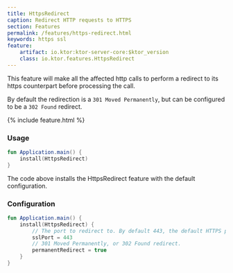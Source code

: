 ```yaml
---
title: HttpsRedirect
caption: Redirect HTTP requests to HTTPS 
section: Features
permalink: /features/https-redirect.html
keywords: https ssl
feature:
    artifact: io.ktor:ktor-server-core:$ktor_version
    class: io.ktor.features.HttpsRedirect
---
```


This feature will make all the affected http calls to perform a redirect to its
https counterpart before processing the call.

By default the redirection is a `301 Moved Permanently`,
but can be configured to be a `302 Found` redirect.

{% include feature.html %}

### Usage

```kotlin
fun Application.main() {
    install(HttpsRedirect) 
}
```

The code above installs the HttpsRedirect feature with the default configuration.  

### Configuration

```kotlin
fun Application.main() {
    install(HttpsRedirect) {
        // The port to redirect to. By default 443, the default HTTPS port. 
        sslPort = 443
        // 301 Moved Permanently, or 302 Found redirect.
        permanentRedirect = true
    }
}
```
